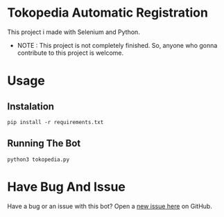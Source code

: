 # Tokopedia Automatic Registration

This project i made with Selenium and Python.

- NOTE : This project is not completely finished. So, anyone who gonna contribute to this project is welcome.

# Usage

## Instalation

```
pip install -r requirements.txt
```

## Running The Bot

```
python3 tokopedia.py
```

# Have Bug And Issue

Have a bug or an issue with this bot? Open a [new issue here]() on GitHub.
